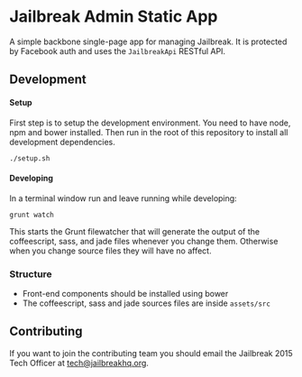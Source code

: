 # Jailbreak Admin Static App
A simple backbone single-page app for managing Jailbreak. It is protected by Facebook auth and uses the `JailbreakApi` RESTful API.


## Development
#### Setup
First step is to setup the development environment. You need to have node, npm and bower installed. Then run in the root of this repository to install all development dependencies.

```
./setup.sh
```

#### Developing
In a terminal window run and leave running while developing:

```
grunt watch
```

This starts the Grunt filewatcher that will generate the output of the coffeescript, sass, and jade files whenever you change them. Otherwise when you change source files they will have no affect.

### Structure
* Front-end components should be installed using bower
* The coffeescript, sass and jade sources files are inside `assets/src`

## Contributing
If you want to join the contributing team you should email the Jailbreak 2015 Tech Officer at tech@jailbreakhq.org.